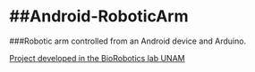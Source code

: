 ##Android-RoboticArm
==================

###Robotic arm controlled from an Android device and Arduino.

[Project developed in the BioRobotics lab UNAM](http://biorobotics.fi-p.unam.mx/)
